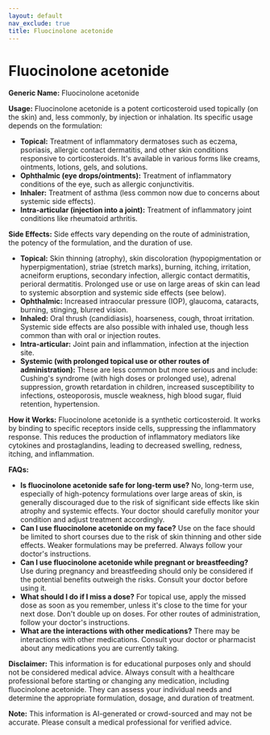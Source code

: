 ```yaml
---
layout: default
nav_exclude: true
title: Fluocinolone acetonide
---
```


# Fluocinolone acetonide

**Generic Name:** Fluocinolone acetonide

**Usage:** Fluocinolone acetonide is a potent corticosteroid used topically (on the skin) and, less commonly, by injection or inhalation.  Its specific usage depends on the formulation:

* **Topical:** Treatment of inflammatory dermatoses such as eczema, psoriasis, allergic contact dermatitis, and other skin conditions responsive to corticosteroids.  It's available in various forms like creams, ointments, lotions, gels, and solutions.
* **Ophthalmic (eye drops/ointments):** Treatment of inflammatory conditions of the eye, such as allergic conjunctivitis.
* **Inhaler:** Treatment of asthma (less common now due to concerns about systemic side effects).
* **Intra-articular (injection into a joint):** Treatment of inflammatory joint conditions like rheumatoid arthritis.


**Side Effects:**  Side effects vary depending on the route of administration, the potency of the formulation, and the duration of use.

* **Topical:**  Skin thinning (atrophy), skin discoloration (hypopigmentation or hyperpigmentation), striae (stretch marks), burning, itching, irritation, acneiform eruptions, secondary infection, allergic contact dermatitis, perioral dermatitis.  Prolonged use or use on large areas of skin can lead to systemic absorption and systemic side effects (see below).
* **Ophthalmic:**  Increased intraocular pressure (IOP), glaucoma, cataracts, burning, stinging, blurred vision.
* **Inhaled:**  Oral thrush (candidiasis), hoarseness, cough, throat irritation. Systemic side effects are also possible with inhaled use, though less common than with oral or injection routes.
* **Intra-articular:** Joint pain and inflammation, infection at the injection site.
* **Systemic (with prolonged topical use or other routes of administration):**  These are less common but more serious and include: Cushing's syndrome (with high doses or prolonged use), adrenal suppression, growth retardation in children, increased susceptibility to infections, osteoporosis, muscle weakness, high blood sugar, fluid retention, hypertension.


**How it Works:** Fluocinolone acetonide is a synthetic corticosteroid. It works by binding to specific receptors inside cells, suppressing the inflammatory response.  This reduces the production of inflammatory mediators like cytokines and prostaglandins, leading to decreased swelling, redness, itching, and inflammation.


**FAQs:**

* **Is fluocinolone acetonide safe for long-term use?**  No, long-term use, especially of high-potency formulations over large areas of skin, is generally discouraged due to the risk of significant side effects like skin atrophy and systemic effects.  Your doctor should carefully monitor your condition and adjust treatment accordingly.
* **Can I use fluocinolone acetonide on my face?**  Use on the face should be limited to short courses due to the risk of skin thinning and other side effects.  Weaker formulations may be preferred.  Always follow your doctor's instructions.
* **Can I use fluocinolone acetonide while pregnant or breastfeeding?**  Use during pregnancy and breastfeeding should only be considered if the potential benefits outweigh the risks.  Consult your doctor before using it.
* **What should I do if I miss a dose?**  For topical use, apply the missed dose as soon as you remember, unless it's close to the time for your next dose. Don't double up on doses. For other routes of administration, follow your doctor's instructions.
* **What are the interactions with other medications?**  There may be interactions with other medications. Consult your doctor or pharmacist about any medications you are currently taking.

**Disclaimer:** This information is for educational purposes only and should not be considered medical advice.  Always consult with a healthcare professional before starting or changing any medication, including fluocinolone acetonide.  They can assess your individual needs and determine the appropriate formulation, dosage, and duration of treatment.


**Note:** This information is AI-generated or crowd-sourced and may not be accurate. Please consult a medical professional for verified advice.